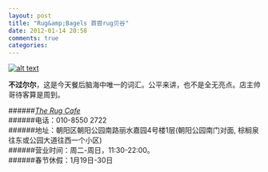 ```yaml
---
layout: post
title: "Rug&amp;Bagels 首尝rug贝谷"
date: 2012-01-14 20:58
comments: true
categories: 
---
```

[![alt text](http://kuanmall.com/img/blog_9c9c64e38cf994909d293cd1f81d88bb5283_3.jpg)](http://kuanmall.com/img/blog_9c9c64e38cf994909d293cd1f81d88bb5283_6.jpg)

__不过尔尔__，这是今天餐后脑海中唯一的词汇。公平来讲，也不是全无亮点。店主帅哥待客算是周到。
<!-- more -->
######[_The Rug Cafe_](http://www.therugcafes.com/)<br>
######电话：010-8550 2722<br>
######地址：朝阳区朝阳公园南路丽水嘉园4号楼1层(朝阳公园南门对面, 棕榈泉往东或公园大道往西一个小区)<br>
######营业时间：周二-周日，11:30-22:00。<br>
######春节休假：1月19日-30日<br>